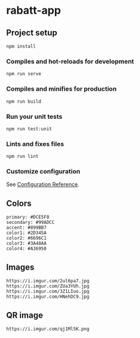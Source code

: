 # rabatt-app

## Project setup
```
npm install
```

### Compiles and hot-reloads for development
```
npm run serve
```

### Compiles and minifies for production
```
npm run build
```

### Run your unit tests
```
npm run test:unit
```

### Lints and fixes files
```
npm run lint
```

### Customize configuration
See [Configuration Reference](https://cli.vuejs.org/config/).


## Colors
```
primary: #DCE5F0
secondary: #99ADCC
accent: #899BB7
color1: #2D345A
color2: #6696C1
color3: #3A48AA
color4: #A36950
```

## Images
```
https://i.imgur.com/2ul6pa7.jpg
https://i.imgur.com/ZUa3YUh.jpg
https://i.imgur.com/3Z1LIuo.jpg
https://i.imgur.com/HNehDC9.jpg
```

## QR image 
```
https://i.imgur.com/qj1Ml5K.png
```